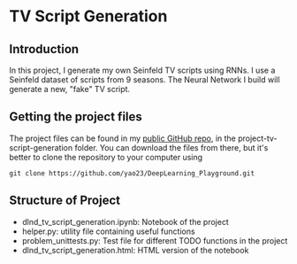 # TV Script Generation

## Introduction

In this project, I generate my own Seinfeld TV scripts using RNNs. I use a Seinfeld dataset of scripts from 9 seasons. The Neural Network I build will generate a new, "fake" TV script.

## Getting the project files
The project files can be found in my [public GitHub repo](https://github.com/yao23/DeepLearning_Playground/tree/master/Udacity/project-tv-script-generation), in the project-tv-script-generation folder. You can download the files from there, but it's better to clone the repository to your computer using

``
git clone https://github.com/yao23/DeepLearning_Playground.git
``

## Structure of Project
* dlnd_tv_script_generation.ipynb: Notebook of the project
* helper.py: utility file containing useful functions 
* problem_unittests.py: Test file for different TODO functions in the project
* dlnd_tv_script_generation.html: HTML version of the notebook